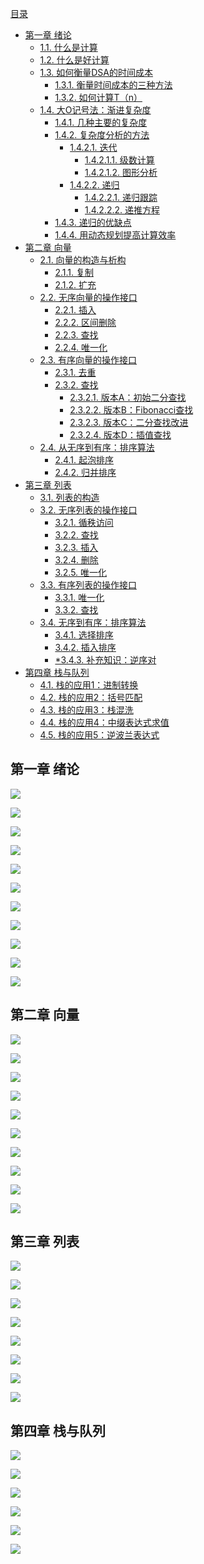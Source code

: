 [目录](#content)
- [第一章 绪论](#chapter1)
    - [1.1. 什么是计算](#1-1)
    - [1.2. 什么是好计算](#1-2)
    - [1.3. 如何衡量DSA的时间成本](#1-3)
        - [1.3.1. 衡量时间成本的三种方法](#1-3-1)
        - [1.3.2. 如何计算T（n）](#1-3-2)
    - [1.4. 大O记号法：渐进复杂度](#1-4)
        - [1.4.1. 几种主要的复杂度](#1-4-1)
        - [1.4.2. 复杂度分析的方法](#1-4-2)
            - [1.4.2.1. 迭代](#1-4-2-1)
              - [1.4.2.1.1. 级数计算](#1-4-2-1-1)
              - [1.4.2.1.2. 图形分析](#1-4-2-1-2)
            - [1.4.2.2. 递归](#1-4-2-2)
                - [1.4.2.2.1. 递归跟踪](#1-4-2-2-1)
                - [1.4.2.2.2. 递推方程](#1-4-2-2-2)
        - [1.4.3. 递归的优缺点](#1-4-3)
        - [1.4.4. 用动态规划提高计算效率](#1-4-4)
- [第二章 向量](#chapter2)
    - [2.1. 向量的构造与析构](#2-1)
      - [2.1.1. 复制](#2-1-1)
      - [2.1.2. 扩充](#2-1-2)
    - [2.2. 无序向量的操作接口](#2-2)
        - [2.2.1. 插入](#2-2-1)
        - [2.2.2. 区间删除](#2-2-2)
        - [2.2.3. 查找](#2-2-3)
        - [2.2.4. 唯一化](#2-2-4)
    - [2.3. 有序向量的操作接口](#2-3)
        - [2.3.1. 去重](#2-3-1)
        - [2.3.2. 查找](#2-3-2)
            - [2.3.2.1. 版本A：初始二分查找](#2-3-2-1)
            - [2.3.2.2. 版本B：Fibonacci查找](#2-3-2-2)
            - [2.3.2.3. 版本C：二分查找改进](#2-3-2-3)
            - [2.3.2.4. 版本D：插值查找](#2-3-2-4)
    - [2.4. 从无序到有序：排序算法](#2-4)
        - [2.4.1. 起泡排序](#2-4-1)
        - [2.4.2. 归并排序](#2-4-2)
- [第三章 列表](#chapter3)
  - [3.1. 列表的构造](#3-1)
  - [3.2. 无序列表的操作接口](#3-2)
    - [3.2.1. 循秩访问](#3-2-1)
    - [3.2.2. 查找](#3-2-2)
    - [3.2.3. 插入](#3-2-3)
    - [3.2.4. 删除](#3-2-4)
    - [3.2.5. 唯一化](#3-2-5)
  - [3.3. 有序列表的操作接口](#3-3)
    - [3.3.1. 唯一化](#3-3-1)
    - [3.3.2. 查找](#3-3-2)
  - [3.4. 无序到有序：排序算法](#3-4)
    - [3.4.1. 选择排序](#3-4-1)
    - [3.4.2. 插入排序](#3-4-2)
    - [*3.4.3. 补充知识：逆序对](#3-4-3)
- [第四章 栈与队列](#chapter4)
  - [4.1. 栈的应用1：进制转换](#4-1)
  - [4.2. 栈的应用2：括号匹配](#4-2)
  - [4.3. 栈的应用3：栈混洗](#4-3)
  - [4.4. 栈的应用4：中缀表达式求值](#4-4)
  - [4.5. 栈的应用5：逆波兰表达式](#4-5)

<a name='chapter1'><h2>第一章 绪论</h2></a>

![](./picture/01.jpg)

![](./picture/02.jpg)

![](./picture/03.jpg)

![](./picture/04.jpg)

![](./picture/05.jpg)

![](./picture/06.jpg)

![](./picture/07.jpg)

![](./picture/08.jpg)

![](./picture/09.jpg)

![](./picture/10.jpg)

![](./picture/11.jpg)

<a name='chapter2'><h2>第二章 向量</h2></a>

![](./picture/12.jpg)

![](./picture/13.jpg)

![](./picture/14.jpg)

![](./picture/15.jpg)

![](./picture/16.jpg)

![](./picture/17.jpg)

![](./picture/18.jpg)

![](./picture/19.jpg)

![](./picture/20.jpg)

![](./picture/21.jpg)

<a name='chapter3'><h2>第三章 列表</h2></a>

![](./picture/22.jpg)

![](./picture/23.jpg)

![](./picture/24.jpg)

![](./picture/25.jpg)

![](./picture/26.jpg)

![](./picture/27.jpg)

![](./picture/28.jpg)

![](./picture/29.jpg)

<a name='chapter4'><h2>第四章 栈与队列</h2></a>

![](./picture/30.jpg)

![](./picture/31.jpg)

![](./picture/32.jpg)

![](./picture/33.jpg)

![](./picture/34.jpg)

![](./picture/35.jpg)

